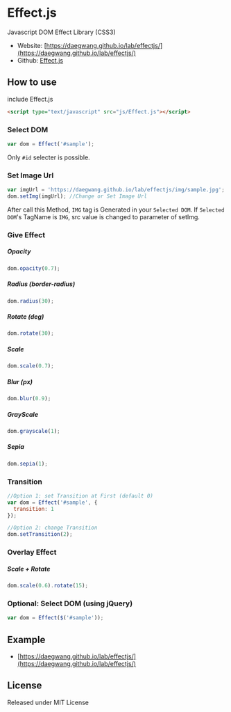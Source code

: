 # Effect.js
Javascript DOM Effect Library (CSS3)

- Website: [https://daegwang.github.io/lab/effectjs/](https://daegwang.github.io/lab/effectjs/)
- Github: [Effect.js](https://github.com/DaeGwang/Effect.js)

## How to use

include Effect.js

```html
<script type="text/javascript" src="js/Effect.js"></script>
```

### Select DOM

```js
var dom = Effect('#sample');
```
Only `#id` selecter is possible.


### Set Image Url

```js
var imgUrl = 'https://daegwang.github.io/lab/effectjs/img/sample.jpg';
dom.setImg(imgUrl); //Change or Set Image Url
```

After call this Method, `IMG` tag is Generated in your `Selected DOM`. If `Selected DOM`'s TagName is `IMG`, src value is changed to parameter of setImg.

### Give Effect 

##### Opacity

```js
dom.opacity(0.7);
```

##### Radius (border-radius)

```js
dom.radius(30);
```

##### Rotate (deg)

```js
dom.rotate(30);
```

##### Scale

```js
dom.scale(0.7);
```

##### Blur (px)

```js
dom.blur(0.9);
```

##### GrayScale

```js
dom.grayscale(1);
```

##### Sepia

```js
dom.sepia(1);
```

### Transition

```js
//Option 1: set Transition at First (default 0)
var dom = Effect('#sample', {
  transition: 1
});

//Option 2: change Transition
dom.setTransition(2);
```

### Overlay Effect

##### Scale + Rotate

```js
dom.scale(0.6).rotate(15);
```


### Optional: Select DOM (using jQuery)

```js
var dom = Effect($('#sample'));
```

## Example
- [https://daegwang.github.io/lab/effectjs/](https://daegwang.github.io/lab/effectjs/)

<!-- ## Browser Support -->

## License
Released under MIT License